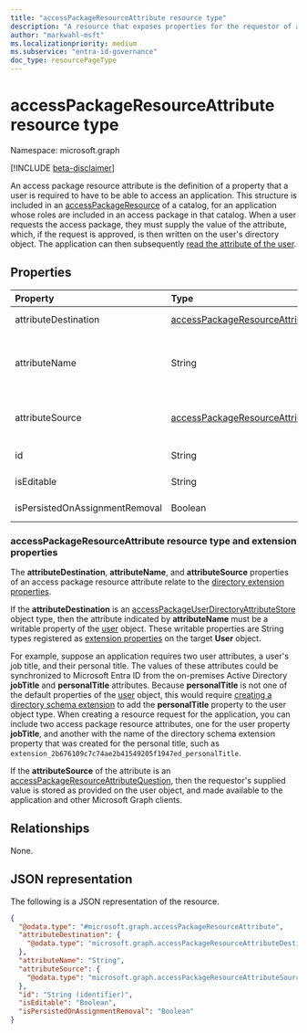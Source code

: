 ```yaml
---
title: "accessPackageResourceAttribute resource type"
description: "A resource that exposes properties for the requestor of an access package to provide custom information that may be used to make approval decisions for the access package."
author: "markwahl-msft"
ms.localizationpriority: medium
ms.subservice: "entra-id-governance"
doc_type: resourcePageType
---
```


# accessPackageResourceAttribute resource type

Namespace: microsoft.graph

[!INCLUDE [beta-disclaimer](../../includes/beta-disclaimer.md)]

An access package resource attribute is the definition of a property that a user is required to have to be able to access an application. This structure is included in an [accessPackageResource](../resources/accesspackageresource.md) of a catalog, for an application whose roles are included in an access package in that catalog. When a user requests the access package, they must supply the value of the attribute, which, if the request is approved, is then written on the user's directory object. The application can then subsequently [read the attribute of the user](../api/user-get.md).


## Properties
|Property|Type|Description|
|:---|:---|:---|
|attributeDestination|[accessPackageResourceAttributeDestination](../resources/accesspackageresourceattributedestination.md)|Information about how to set the attribute, currently a [accessPackageUserDirectoryAttributeStore](accesspackageuserdirectoryattributestore.md) object type.|
|attributeName|String|The name of the attribute in the end system. If the destination is `accessPackageUserDirectoryAttributeStore`, then a user property such as **jobTitle** or a directory schema extension for the user object type, such as `extension_2b676109c7c74ae2b41549205f1947ed_personalTitle`. |
|attributeSource|[accessPackageResourceAttributeSource](../resources/accesspackageresourceattributesource.md)|Information about how to populate the attribute value when an **accessPackageAssignmentRequest** is being fulfilled, currently a [accessPackageResourceAttributeQuestion](accesspackageresourceattributequestion.md) object type.|
|id|String|Unique identifier for the attribute on the access package resource. Read-only. |
|isEditable|String| Specifies whether or not an existing attribute value can be edited by the requester.|
|isPersistedOnAssignmentRemoval|Boolean| Specifies whether the attribute will remain in the end system after an assignment ends.|


### accessPackageResourceAttribute resource type and extension properties

The **attributeDestination**, **attributeName**, and **attributeSource** properties of an access package resource attribute relate to the [directory extension properties](extensionproperty.md).

If the **attributeDestination** is an [accessPackageUserDirectoryAttributeStore](accesspackageuserdirectoryattributestore.md) object type, then the attribute indicated by **attributeName** must be a writable property of the [user](user.md) object. These writable properties are String types registered as [extension properties](extensionproperty.md) on the target **User** object.

For example, suppose an application requires two user attributes, a user's job title, and their personal title. The values of these attributes could be synchronized to Microsoft Entra ID from the on-premises Active Directory **jobTitle** and **personalTitle** attributes. Because **personalTitle** is not one of the default properties of the [user](user.md) object, this would require [creating a directory schema extension](../api/application-post-extensionproperty.md) to add the **personalTitle** property to the user object type. When creating a resource request for the application, you can include two access package resource attributes, one for the user property **jobTitle**, and another with the name of the directory schema extension property that was created for the personal title, such as `extension_2b676109c7c74ae2b41549205f1947ed_personalTitle`.

If the **attributeSource** of the attribute is an [accessPackageResourceAttributeQuestion](accesspackageresourceattributequestion.md), then the requestor's supplied value is stored as provided on the user object, and made available to the application and other Microsoft Graph clients.
## Relationships
None.

## JSON representation
The following is a JSON representation of the resource.
<!-- {
  "blockType": "resource",
  "@odata.type": "microsoft.graph.accessPackageResourceAttribute"
}
-->
``` json
{
  "@odata.type": "#microsoft.graph.accessPackageResourceAttribute",
  "attributeDestination": {
    "@odata.type": "microsoft.graph.accessPackageResourceAttributeDestination"
  },
  "attributeName": "String",
  "attributeSource": {
    "@odata.type": "microsoft.graph.accessPackageResourceAttributeSource"
  },
  "id": "String (identifier)",
  "isEditable": "Boolean",
  "isPersistedOnAssignmentRemoval": "Boolean"
}
```
